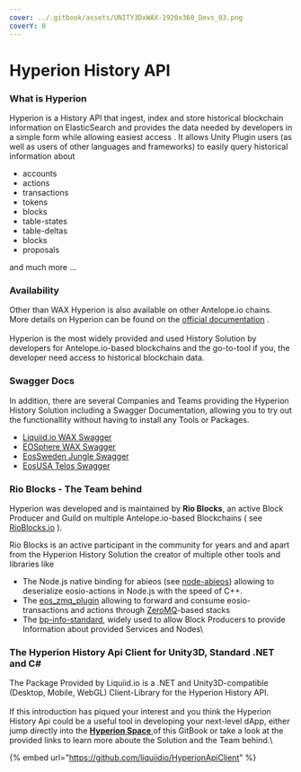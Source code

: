 ```yaml
---
cover: ../.gitbook/assets/UNITY3DxWAX-1920x360_Devs_03.png
coverY: 0
---
```


# Hyperion History API

### What is Hyperion

Hyperion is a History API that ingest, index and store historical blockchain information on ElasticSearch and provides the data needed by developers in a simple form while allowing easiest access . It allows Unity Plugin users (as well as users of other languages and frameworks) to easily query historical information about

* accounts
* actions
* transactions
* tokens
* blocks
* table-states
* table-deltas
* blocks
* proposals

and much more ...&#x20;

### Availability

Other than WAX Hyperion is also available on other Antelope.io chains. More details on Hyperion can be found on the [official documentation](https://hyperion.docs.eosrio.io/) .\
\
Hyperion is the most widely provided and used History Solution by developers for Antelope.io-based blockchains and the go-to-tool if you, the developer need access to historical blockchain data.

### Swagger Docs

In addition, there are several Companies and Teams providing the Hyperion History Solution including a Swagger Documentation, allowing you to try out the functionallity without having to install any Tools or Packages.

* [Liquiid.io WAX Swagger](https://api.wax.liquidstudios.io/v2/docs/static/index.html)
* [EOSphere WAX Swagger](http://wax.eosphere.io/v2/docs/static/index.html#/)
* [EosSweden Jungle Swagger](https://jungle.eossweden.org/v2/docs/static/index.html)
* [EosUSA Telos Swagger](https://telos.eosusa.io/v2/docs/static/index.html)

### Rio Blocks - The Team behind

Hyperion was developed and is maintained by **Rio Blocks**, an active Block Producer and Guild on multiple Antelope.io-based Blockchains ( see [RioBlocks.io](https://rioblocks.io/) ).&#x20;

Rio Blocks is an active participant in the community for years and and apart from the Hyperion History Solution the creator of multiple other tools and libraries like

* The Node.js native binding for abieos (see [node-abieos](https://github.com/eosrio/node-abieos)) allowing to deserialize eosio-actions in Node.js with the speed of C++.
* The [eos\_zmq\_plugin](https://github.com/eosrio/eos\_zmq\_plugin) allowing to forward and consume eosio-transactions and actions through [ZeroMQ](https://de.wikipedia.org/wiki/ZeroMQ)-based stacks
* The [bp-info-standard](https://github.com/eosrio/bp-info-standard), widely used to allow Block Producers to provide Information about provided Services and Nodes\


### The Hyperion History Api Client for Unity3D, Standard .NET and C\#

The Package Provided by Liquiid.io is a .NET and Unity3D-compatible (Desktop, Mobile, WebGL) Client-Library for the Hyperion History API. \
\
If this introduction has piqued your interest and you think the Hyperion History Api could be a useful tool in developing your next-level dApp, either jump directly into the [**Hyperion Space**](http://localhost:5000/o/Sd7hm2B4HSaYXGsBxj86/s/4FHhtnO6QhgR0r2ZTKQP/)[ ](http://localhost:5000/o/Sd7hm2B4HSaYXGsBxj86/s/4FHhtnO6QhgR0r2ZTKQP/)of this GitBook or take a look at the provided links to learn more aboute the Solution and the Team behind.\




{% embed url="https://github.com/liquiidio/HyperionApiClient" %}
